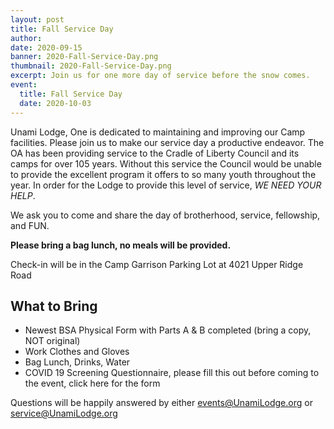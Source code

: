 ```yaml
---
layout: post
title: Fall Service Day
author:
date: 2020-09-15
banner: 2020-Fall-Service-Day.png
thumbnail: 2020-Fall-Service-Day.png
excerpt: Join us for one more day of service before the snow comes.
event:
  title: Fall Service Day
  date: 2020-10-03
---
```


Unami Lodge, One is dedicated to maintaining and improving our Camp facilities.  Please join us to make our service day a productive endeavor.  The OA has been providing service to the Cradle of Liberty Council and its camps for over 105 years.  Without this service the Council would be unable to provide the excellent program it offers to so many youth throughout the year.  In order for the Lodge to provide this level of service, *WE NEED YOUR HELP*. 

We ask you to come and share the day of brotherhood, service, fellowship, and FUN.

**Please bring a bag lunch, no meals will be provided.** 

Check-in will be in the Camp Garrison Parking Lot at 4021 Upper Ridge Road

## What to Bring
* Newest BSA Physical Form with Parts A & B completed (bring a copy, NOT original)
* Work Clothes and Gloves
* Bag Lunch, Drinks, Water
* COVID 19 Screening Questionnaire, please fill this out before coming to the event, click here for the form

Questions will be happily answered by either [events@UnamiLodge.org](/contact?recipient=events) or [service@UnamiLodge.org](/contact?recipient=service)
